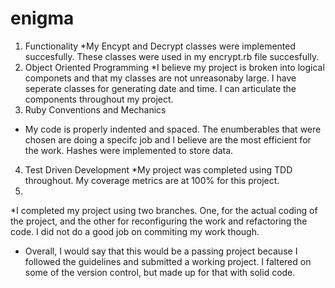 # enigma

1. Functionality
  *My Encypt and Decrypt classes were implemented succesfully. These classes were used in my encrypt.rb file succesfully.
2. Object Oriented Programming
  *I believe my project is broken into logical componets and that my classes are not unreasonaby large. I have seperate classes for generating date and time. I can articulate the components throughout my project.
3. Ruby Conventions and Mechanics
  * My code is properly indented and spaced. The enumberables that were chosen are doing a specifc job and I believe are the most efficient for the work. Hashes were implemented to store data.
4. Test Driven Development
  *My project was completed using TDD throughout. My coverage metrics are at 100% for this project.
5. 
  *I completed my project using two branches. One, for the actual coding of the project, and the other for reconfiguring the work and refactoring the code. I did not do a good job on commiting my work though.
  
- Overall, I would say that this would be a passing project because I followed the guidelines and submitted a working project. I faltered on some of the version control, but made up for that with solid code.
